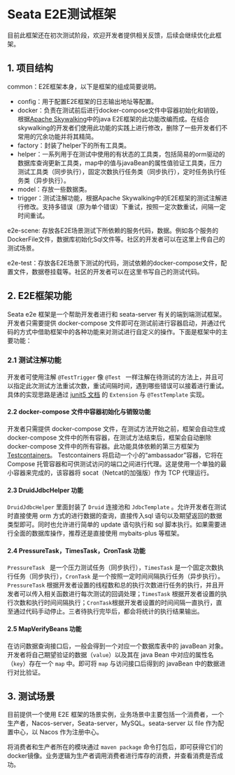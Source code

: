 # Seata E2E测试框架

目前此框架还在初次测试阶段，欢迎开发者提供相关反馈，后续会继续优化此框架。

## 1. 项目结构

common：E2E框架本身，以下是框架的组成简要说明。

- config：用于配置E2E框架的日志输出地址等配置。
- docker：负责在测试前后进行docker-compose文件中容器初始化和销毁，根据[Apache Skywalking](https://skywalking.apache.org/)中的java E2E框架的此功能改编而成。在结合skywalking的开发者们使用此功能的实践上进行修改，删除了一些开发者们不常用的冗余功能并将其精简。
- factory：封装了helper下的所有工具类。
- helper：一系列用于在测试中使用的有状态的工具类，包括简易的orm驱动的数据库查询更新工具类，map中的值与javaBean的属性值验证工具类，压力测试工具类（同步执行），固定次数执行任务类（同步执行），定时任务执行任务类（异步执行）。
- model：存放一些数据类。
- trigger：测试注解功能，根据Apache Skywalking中的E2E框架的测试注解进行修改。支持多错误（原为单个错误）下重试，按照一定次数重试，间隔一定时间重试。

e2e-scene:  存放各E2E场景测试下所依赖的服务代码，数据。例如各个服务的DockerFile文件，数据库初始化Sql文件等。社区的开发者可以在这里上传自己的测试场景。

e2e-test：存放各E2E场景下测试的代码，测试依赖的docker-compose文件，配置文件，数据卷挂载等。社区的开发者可以在这里书写自己的测试代码。

## 2. E2E框架功能

Seata e2e 框架是一个帮助开发者进行和 seata-server 有关的端到端测试框架。开发者只需要提供 docker-compose 文件即可在测试前进行容器启动，并通过代码的方式中借助框架中的各种功能来对测试进行自定义的操作。下面是框架中的主要功能：

### 2.1 测试注解功能

开发者可使用注解 `@TestTrigger` 像 `@Test ` 一样注解在待测试的方法上，并且可以指定此次测试方法重试次数，重试间隔时间，遇到哪些错误可以接着进行重试。具体的实现思路是通过 [junit5 文档](https://junit.org/junit5/docs/current/user-guide/#overview) 的 `Extension` 与 `@TestTemplate` 实现。

#### 2.2 docker-compose 文件中容器初始化与销毁功能

开发者只需提供 docker-compose 文件，在测试方法开始之前，框架会自动生成 docker-compose 文件中的所有容器，在测试方法结束后，框架会自动删除 docker-compose 文件中的所有容器。此功能具体依赖的第三方框架为 [Testcontainers](https://www.testcontainers.org/quickstart/junit_5_quickstart/)。 Testcontainers 将启动一个小的“ambassador”容器，它将在 Compose 托管容器和可供测试访问的端口之间进行代理。这是使用一个单独的最小容器来完成的，该容器将 socat（Netcat的加强版）作为 TCP 代理运行。

#### 2.3 DruidJdbcHelper 功能

`DruidJdbcHelper` 里面封装了 `Druid` 连接池和 `JdbcTemplate` 。允许开发者在测试时直接使用 orm 方式的进行数据的查询，直接传入sql 语句以及期望返回的数据类型即可。同时也允许进行简单的 update 语句执行和 sql 脚本执行。如果需要进行全面的数据库操作，推荐还是直接使用 mybaits-plus 等框架。

#### 2.4 PressureTask，TimesTask，CronTask 功能

`PressureTask ` 是一个压力测试任务（同步执行），`TimesTask` 是一个固定次数执行任务（同步执行），`CronTask` 是一个按照一定时间间隔执行任务（异步执行）。`PressureTask` 根据开发者设置的线程数和总的执行次数进行任务的执行，并且开发者可以传入相关函数进行每次测试的回调处理；`TimesTask` 根据开发者设置的执行次数和执行时间间隔执行；`CronTask`根据开发者设置的时间间隔一直执行，直至通过代码手动停止。三者待执行完毕后，都会将统计的执行结果输出。

#### 2.5 MapVerifyBeans 功能

在访问数据查询接口后，一般会得到一个对应一个数据库表中的 javaBean 对象。开发者将自己期望验证的数据（`value`）以及其在 java Bean 中对应的属性名（`key`）存在一个 `map` 中。即可将 `map` 与访问接口后得到的 javaBean 中的数据进行对比验证。

## 3. 测试场景

目前提供一个使用 E2E 框架的场景实例，业务场景中主要包括一个消费者，一个生产者，Nacos-server，Seata-server，MySQL。seata-server 以 file 作为配置中心，以 Nacos 作为注册中心。

将消费者和生产者所在的模块通过 `maven package` 命令打包后，即可获得它们的docker镜像。业务逻辑为生产者调用消费者进行库存的消费，并查看消费是否成功。